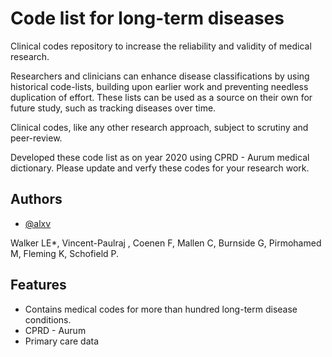 
# Code list for long-term diseases

Clinical codes repository to increase the reliability and validity of medical research.

Researchers and clinicians can enhance disease classifications by using historical code-lists, building upon earlier work and preventing needless duplication of effort.
These lists can be used as a source on their own for future study, such as tracking diseases over time.

Clinical codes, like any other research approach, subject to scrutiny and peer-review.

Developed these code list as on year 2020 using  CPRD - Aurum medical dictionary. Please update and verfy these codes for your research work.
## Authors

- [@alxv](https://www.github.com/alxv)

Walker LE*, Vincent-Paulraj , Coenen F, Mallen C, Burnside G, Pirmohamed M, Fleming K, Schofield P.


## Features

- Contains medical codes for more than hundred long-term disease conditions.
- CPRD - Aurum
- Primary care data


